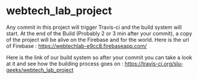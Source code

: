 # webtech_lab_project

Any commit in this project will trigger Travis-ci and the build system will start.
At the end of the Build (Probably 2 or 3 min after your commit), a copy of the project will be alive on the Firebase and for the world. Here is the url of Firebase :
https://webtechlab-e9cc8.firebaseapp.com/

Here is the link of our build system so after your commit you can take a look at it and see how the building process goes on :
https://travis-ci.org/slu-geeks/webtech_lab_project

